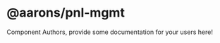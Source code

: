 @aarons/pnl-mgmt
===============================================


Component Authors, provide some documentation for your users here!